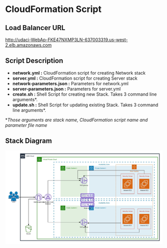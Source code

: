# CloudFormation Script

## Load Balancer URL
http://udaci-WebAp-FKE47NXMP3LN-637003319.us-west-2.elb.amazonaws.com

## Script Description
- **network.yml :** CloudFormation script for creating Network stack  
- **server.yml :** CloudFormation script for creating Server stack
- **network-parameters.json :** Parameters for network.yml
- **server-parameters.json :** Parameters for server.yml
- **create.sh :** Shell Script for creating new Stack. Takes 3 command line arguments*.
- **update.sh :** Shell Script for updating existing Stack. Takes 3 command line arguments*.

**Those arguments are stack name, CloudFormation script name and parameter file name*

## Stack Diagram
![Alt text](https://github.com/mahdiuzzaman/CloudFormation/blob/master/cloud%20formation.jpeg?raw=true)
